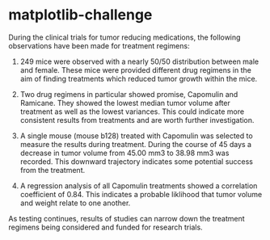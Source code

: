 # matplotlib-challenge

During the clinical trials for tumor reducing medications, the following observations have been made for treatment regimens:

1. 249 mice were observed with a nearly 50/50 distribution between male and female. These mice were provided different drug regimens in the aim of finding treatments which reduced tumor growth within the mice.

2. Two drug regimens in particular showed promise, Capomulin and Ramicane. They showed the lowest median tumor volume after treatment as well as the lowest variances. This could indicate more consistent results from treatments and are worth further investigation.

3. A single mouse (mouse b128) treated with Capomulin was selected to measure the results during treatment. During the course of 45 days a decrease in tumor volume from 45.00 mm3 to 38.98 mm3 was recorded. This downward trajectory indicates some potential success from the treatment.

4. A regression analysis of all Capomulin treatments showed a correlation coefficient of 0.84. This indicates a probable liklihood that tumor volume and weight relate to one another.

As testing continues, results of studies can narrow down the treatment regimens being considered and funded for research trials.
